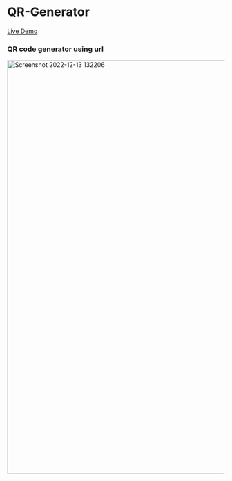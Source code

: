 # QR-Generator

[Live Demo](https://anoopsingh1996.github.io/QR-Generator/)


###  QR code generator using url


<img width="959" alt="Screenshot 2022-12-13 132206" src="https://user-images.githubusercontent.com/9657488/207257561-e893812a-44dc-4b8e-ac73-771455a161a0.png">

